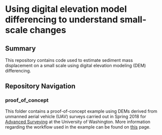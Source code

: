 # Using digital elevation model differencing to understand small-scale changes

## Summary
This repository contains code used to estimate sediment mass displacement on a small scale using digital elevation modeling (DEM) differencing.  

## Repository Navigation
### proof_of_concept
This folder contains a proof-of-concept example using DEMs derived from unmanned aerial vehicle (UAV) surveys carried out in Spring 2018 for [Advanced Surveying](https://docs.google.com/document/d/1YZRd6Lm_55ifhLs4GWryK41jetzRzhxjB65Yv5LBi1A/edit) at the University of Washington. More information regarding the workflow used in the example can be found on [this](https://github.com/amanaster2/micro_dem_differencing/wiki/Script-Workflow) page.
